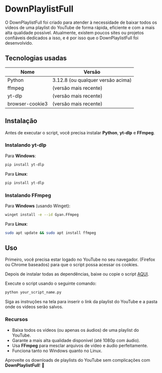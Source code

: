# DownPlaylistFull

O DownPlaylistFull foi criado para atender à necessidade de baixar todos os vídeos de uma playlist do YouTube de forma rápida, eficiente e com a mais alta qualidade possível. Atualmente, existem poucos sites ou projetos confiáveis ​​dedicados a isso, e é por isso que o DownPlaylistFull foi desenvolvido.

## Tecnologias usadas

| Nome | Versão |
|---------|---------|
| Python | 3.12.8 (ou qualquer versão acima) |
| ffmpeg | (versão mais recente) |
| yt-dlp | (versão mais recente) |
| browser-cookie3 | (versão mais recente) |
## Instalação

Antes de executar o script, você precisa instalar **Python**, **yt-dlp** e **FFmpeg**.

### Instalando yt-dlp

Para **Windows**:

```sh
pip install yt-dlp

```

Para **Linux**:

```sh
pip install yt-dlp

```

### Instalando FFmpeg

Para **Windows** (usando Winget):

```sh
winget install -e --id Gyan.FFmpeg

```

Para **Linux**:

```sh
sudo apt update && sudo apt install ffmpeg

```

## Uso

Primeiro, você precisa estar logado no YouTube no seu navegador. (Firefox ou Chrome baseados) para que o script possa acessar os cookies.

Depois de instalar todas as dependências, baixe ou copie o script [AQUI](https://github.com/DaviJoseMach/DownPlaylistFull/blob/main/down_playlist.py).

Execute o script usando o seguinte comando:

```sh
python your_script_name.py

```

Siga as instruções na tela para inserir o link da playlist do YouTube e a pasta onde os vídeos serão salvos.

### Recursos

- Baixa todos os vídeos (ou apenas os áudios) de uma playlist do YouTube.
- Garante a mais alta qualidade disponível (até 1080p com áudio).
- Usa **FFmpeg** para mesclar arquivos de vídeo e áudio perfeitamente.
- Funciona tanto no Windows quanto no Linux.

Aproveite os downloads de playlists do YouTube sem complicações com **DownPlaylistFull**! 🚀
